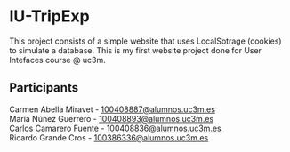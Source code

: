 # IU-TripExp
This project consists of a simple website that uses LocalSotrage (cookies) to simulate a database. This is my first website project done for User Intefaces course @ uc3m.

## Participants

Carmen Abella Miravet - 100408887@alumnos.uc3m.es  
María Núnez Guerrero - 100408893@alumnos.uc3m.es  
Carlos Camarero Fuente - 100408836@alumnos.uc3m.es  
Ricardo Grande Cros - 100386336@alumnos.uc3m.es  
